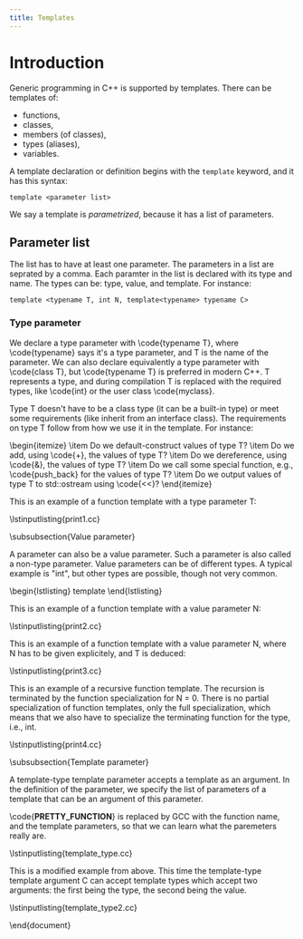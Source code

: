 ```yaml
---
title: Templates
---
```


# Introduction

Generic programming in C++ is supported by templates.  There can be
templates of:

* functions,
* classes,
* members (of classes),
* types (aliases),
* variables.

A template declaration or definition begins with the `template`
keyword, and it has this syntax:

```
template <parameter list>
```

We say a template is *parametrized*, because it has a list of
parameters.

## Parameter list

The list has to have at least one parameter.  The parameters in a list
are seprated by a comma.  Each paramter in the list is declared with
its type and name.  The types can be: type, value, and template.  For
instance:

```
template <typename T, int N, template<typename> typename C>
```

### Type parameter

We declare a type parameter with \code{typename T}, where
\code{typename} says it's a type parameter, and T is the name of the
parameter.  We can also declare equivalently a type parameter with
\code{class T}, but \code{typename T} is preferred in modern C++.  T
represents a type, and during compilation T is replaced with the
required types, like \code{int} or the user class \code{myclass}.

Type T doesn't have to be a class type (it can be a built-in type) or
meet some requirements (like inherit from an interface class).  The
requirements on type T follow from how we use it in the template.  For
instance:

\begin{itemize}
\item Do we default-construct values of type T?
\item Do we add, using \code{+}, the values of type T?
\item Do we dereference, using \code{&}, the values of type T?
\item Do we call some special function, e.g., \code{push_back} for the values of type T?
\item Do we output values of type T to std::ostream using \code{<<}?
\end{itemize}

This is an example of a function template with a type parameter T:

\lstinputlisting{print1.cc}

\subsubsection{Value parameter}

A parameter can also be a value parameter.  Such a parameter is also
called a non-type parameter.  Value parameters can be of different
types.  A typical example is "int", but other types are possible,
though not very common.

\begin{lstlisting}
template <int N>
\end{lstlisting}

This is an example of a function template with a value parameter N:

\lstinputlisting{print2.cc}

This is an example of a function template with a value parameter N,
where N has to be given explicitely, and T is deduced:

\lstinputlisting{print3.cc}

This is an example of a recursive function template.  The recursion is
terminated by the function specialization for N = 0.  There is no
partial specialization of function templates, only the full
specialization, which means that we also have to specialize the
terminating function for the type, i.e., int.

\lstinputlisting{print4.cc}

\subsubsection{Template parameter}

A template-type template parameter accepts a template as an argument.
In the definition of the parameter, we specify the list of parameters
of a template that can be an argument of this parameter.

\code{__PRETTY_FUNCTION__} is replaced by GCC with the function name,
and the template parameters, so that we can learn what the paremeters
really are.

\lstinputlisting{template_type.cc}

This is a modified example from above.  This time the template-type
template argument C can accept template types which accept two
arguments: the first being the type, the second being the value.

\lstinputlisting{template_type2.cc}

\end{document}


<!-- LocalWords: lvalue lvalues rvalue -->
